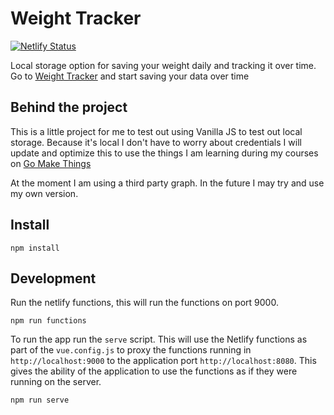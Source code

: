 # Weight Tracker

[![Netlify Status](https://api.netlify.com/api/v1/badges/83d64573-4162-4124-8d80-ef0599c0cb0a/deploy-status)](https://app.netlify.com/sites/feather-weight/deploys)

Local storage option for saving your weight daily and tracking it over time.
Go to [Weight Tracker](https://bikingbadger.github.io/weight-tracker/) and start saving your data over time

## Behind the project

This is a little project for me to test out using Vanilla JS to test out local storage.
Because it's local I don't have to worry about credentials
I will update and optimize this to use the things I am learning during my courses on [Go Make Things](https://gomakethings.com)

At the moment I am using a third party graph. In the future I may try and use my own version.

## Install

```
npm install
```

## Development

Run the netlify functions, this will run the functions on port 9000.

```
npm run functions
```

To run the app run the `serve` script. This will use the Netlify functions as part of the `vue.config.js` to proxy the functions running in `http://localhost:9000` to the application port `http://localhost:8080`. This gives the ability of the application to use the functions as if they were running on the server.

```
npm run serve
```


